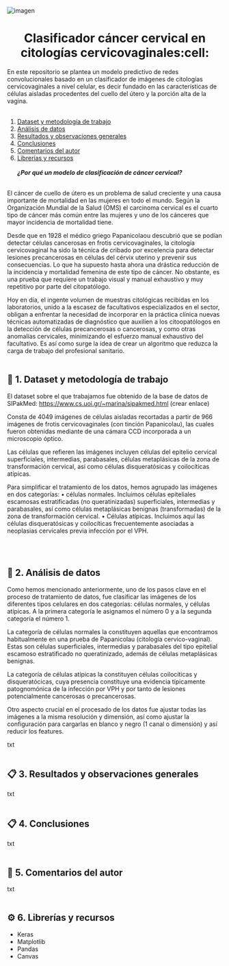 ![imagen](https://github.com/marinagoju/ML-Classifier-citology/blob/main/src/data/recortada6.jpg)
# <div align="center">**Clasificador cáncer cervical en citologías cervicovaginales**:cell:</div>

En este repositorio se plantea un modelo predictivo de redes convolucionales basado en un clasificador de imágenes de citologías cervicovaginales a nivel celular, es decir fundado en las características de células aisladas procedentes del cuello del útero y la porción alta de la vagina.
<br></br> 

1. [Dataset y metodología de trabajo](#id1)
2. [Análisis de datos](#id2)
3. [Resultados y observaciones generales](#id3) 
4. [Conclusiones](#id4)
5. [Comentarios del autor](#id5)
6. [Librerías y recursos](#id6)
<br></br>
***¿Por qué un modelo de clasificación de cáncer cervical?***<br></br>

El cáncer de cuello de útero es un problema de salud creciente y una causa importante de mortalidad en las mujeres en todo el mundo. 
Según la Organización Mundial de la Salud (OMS) el carcinoma cervical es el cuarto tipo de cáncer más común entre las mujeres y uno de los cánceres que mayor incidencia de mortalidad tiene. 

Desde que en 1928 el médico griego Papanicolaou descubrió que se podían detectar células cancerosas en frotis cervicovaginales, la citología cervicovaginal ha sido la técnica de cribado por excelencia para detectar lesiones precancerosas en células del cérvix uterino y prevenir sus consecuencias. Lo que ha supuesto hasta ahora una drástica reducción de la incidencia y mortalidad femenina de este tipo de cáncer. No obstante, es una prueba que requiere un trabajo visual y manual exhaustivo y muy repetitivo por parte del citopatólogo. 

Hoy en día, el ingente volumen de muestras citológicas recibidas en los laboratorios, unido a la escasez de facultativos especializados en el sector, obligan a enfrentar la necesidad de incorporar en la práctica clínica nuevas técnicas automatizadas de diagnóstico que auxilien a los citoopatólogos en la detección de células precancerosas o cancerosas, y como otras anomalías cervicales, minimizando el esfuerzo manual exhaustivo del facultativo. Es así como surge la idea de crear un algoritmo que reduzca la carga de trabajo del profesional sanitario.
<br></br>

<div id='id1'/>
<h2> 🔎 1. Dataset y metodología de trabajo</h2>

El dataset sobre el que trabajamos fue obtenido de la base de datos de SIPakMed: https://www.cs.uoi.gr/~marina/sipakmed.html (crear enlace)

Consta de 4049 imágenes de células aisladas recortadas a partir de 966 imágenes de frotis cervicovaginales (con tinción Papanicolau), las cuales fueron obtenidas mediante de una cámara CCD incorporada a un microscopio óptico.

Las células que refieren las imágenes incluyen células del epitelio cervical superficiales, intermedias, parabasales, células metaplásicas de la zona de transformación cervical, así como células disqueratósicas y coilocíticas atípicas. 

Para simplificar el tratamiento de los datos, hemos agrupado las imágenes en dos categorías: 
•	células normales. Incluimos células epiteliales escamosas estratificadas (no queratinizadas) superficiales, intermedias y parabasales, así como células metaplásicas benignas (transformadas) de la zona de transformación cervical.
•	Células atípicas. Incluimos aquí las células disqueratósicas y coilocíticas frecuentemente asociadas a neoplasias cervicales previa infección por el VPH.


<br></br>

<div id='id2'/>
<h2> 📑 2. Análisis de datos</h2>

Como hemos mencionado anteriormente, uno de los pasos clave en el proceso de tratamiento de datos, fue clasificar las imágenes de los diferentes tipos celulares en dos categorías: células normales, y células atípicas. A la primera categoría le asignamos el número 0 y a la segunda categoría el número 1.

La categoría de células normales la constituyen aquellas que encontramos habitualmente en una prueba de Papanicolau (citología cervico-vaginal). Estas son células superficiales, intermedias y parabasales del tipo epitelial escamoso estratificado no queratinizado, además de células metaplásicas benignas.

La categoría de células atípicas la constituyen células coilocíticas y disqueratócicas, cuya presencia constituye una evidencia típicamente patognomónica de la infección por VPH y por tanto de lesiones potencialmente cancerosas o precancerosas.

Otro aspecto crucial en el procesado de los datos fue ajustar todas las imágenes a la misma resolución y dimensión, así como ajustar la configuración para cargarlas en blanco y negro (1 canal o dimensión) y así reducir los features.


txt<br></br>

<div id='id3'/>
<h2> 📋 3. Resultados y observaciones generales</h2>

txt<br></br>

<div id='id4'/>
<h2> 📋 4. Conclusiones</h2>

txt<br></br>

<div id='id5'/>
<h2> 💬 5. Comentarios del autor</h2>

txt<br></br>

<div id='id6'/>
<h2> ⚙️ 6. Librerías y recursos</h2>

- Keras
- Matplotlib
- Pandas
- Canvas
